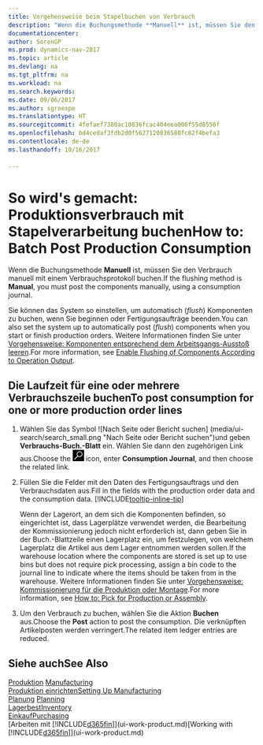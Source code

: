```yaml
---
title: Vorgehensweise beim Stapelbuchen von Verbrauch
description: "Wenn die Buchungsmethode **Manuell** ist, müssen Sie den Verbrauch manuell mit einem Verbrauchsprotokoll buchen."
documentationcenter: 
author: SorenGP
ms.prod: dynamics-nav-2017
ms.topic: article
ms.devlang: na
ms.tgt_pltfrm: na
ms.workload: na
ms.search.keywords: 
ms.date: 09/06/2017
ms.author: sgroespe
ms.translationtype: HT
ms.sourcegitcommit: 4fefaef7380ac10836fcac404eea006f55d8556f
ms.openlocfilehash: bd4cedaf3fdb2d0f5627120836580fc82f4befa3
ms.contentlocale: de-de
ms.lasthandoff: 10/16/2017

---
```

# <a name="how-to-batch-post-production-consumption"></a><span data-ttu-id="1b832-103">So wird's gemacht: Produktionsverbrauch mit Stapelverarbeitung buchen</span><span class="sxs-lookup"><span data-stu-id="1b832-103">How to: Batch Post Production Consumption</span></span>
<span data-ttu-id="1b832-104">Wenn die Buchungsmethode **Manuell** ist, müssen Sie den Verbrauch manuell mit einem Verbrauchsprotokoll buchen.</span><span class="sxs-lookup"><span data-stu-id="1b832-104">If the flushing method is **Manual**, you must post the components manually, using a consumption journal.</span></span>

<span data-ttu-id="1b832-105">Sie können das System so einstellen, um automatisch (*flush*) Komponenten zu buchen, wenn Sie beginnen oder Fertigungsaufträge beenden.</span><span class="sxs-lookup"><span data-stu-id="1b832-105">You can also set the system up to automatically post (*flush*) components when you start or finish production orders.</span></span> <span data-ttu-id="1b832-106">Weitere Informationen finden Sie unter [Vorgehensweise: Komponenten entsprechend dem Arbeitsgangs-Ausstoß leeren](production-how-to-flush-components-according-to-operation-output.md).</span><span class="sxs-lookup"><span data-stu-id="1b832-106">For more information, see [Enable Flushing of Components According to Operation Output](production-how-to-flush-components-according-to-operation-output.md).</span></span>

## <a name="to-post-consumption-for-one-or-more-production-order-lines"></a><span data-ttu-id="1b832-107">Die Laufzeit für eine oder mehrere Verbrauchszeile buchen</span><span class="sxs-lookup"><span data-stu-id="1b832-107">To post consumption for one or more production order lines</span></span>  
1.  <span data-ttu-id="1b832-108">Wählen Sie das Symbol ![Nach Seite oder Bericht suchen] (media/ui-search/search_small.png "Nach Seite oder Bericht suchen")und geben **Verbrauchs-Buch.-Blatt** ein. Wählen Sie dann den zugehörigen Link aus.</span><span class="sxs-lookup"><span data-stu-id="1b832-108">Choose the ![Search for Page or Report](media/ui-search/search_small.png "Search for Page or Report icon") icon, enter **Consumption Journal**, and then choose the related link.</span></span>  
2.  <span data-ttu-id="1b832-109">Füllen Sie die Felder mit den Daten des Fertigungsauftrags und den Verbrauchsdaten aus.</span><span class="sxs-lookup"><span data-stu-id="1b832-109">Fill in the fields with the production order data and the consumption data.</span></span> [!INCLUDE[tooltip-inline-tip](includes/tooltip-inline-tip_md.md)]  

    <span data-ttu-id="1b832-110">Wenn der Lagerort, an dem sich die Komponenten befinden, so eingerichtet ist, dass Lagerplätze verwendet werden, die Bearbeitung der Kommissionierung jedoch nicht erforderlich ist, dann geben Sie in der Buch.-Blattzeile einen Lagerplatz ein, um festzulegen, von welchem Lagerplatz die Artikel aus dem Lager entnommen werden sollen.</span><span class="sxs-lookup"><span data-stu-id="1b832-110">If the warehouse location where the components are stored is set up to use bins but does not require pick processing, assign a bin code to the journal line to indicate where the items should be taken from in the warehouse.</span></span> <span data-ttu-id="1b832-111">Weitere Informationen finden Sie unter [Vorgehensweise: Kommissionierung für die Produktion oder Montage](warehouse-how-to-pick-for-production.md).</span><span class="sxs-lookup"><span data-stu-id="1b832-111">For more information, see [How to: Pick for Production or Assembly](warehouse-how-to-pick-for-production.md).</span></span>  
3.  <span data-ttu-id="1b832-112">Um den Verbrauch zu buchen, wählen Sie die Aktion **Buchen** aus.</span><span class="sxs-lookup"><span data-stu-id="1b832-112">Choose the **Post** action to post the consumption.</span></span> <span data-ttu-id="1b832-113">Die verknüpften Artikelposten werden verringert.</span><span class="sxs-lookup"><span data-stu-id="1b832-113">The related item ledger entries are reduced.</span></span>

## <a name="see-also"></a><span data-ttu-id="1b832-114">Siehe auch</span><span class="sxs-lookup"><span data-stu-id="1b832-114">See Also</span></span>  
<span data-ttu-id="1b832-115">[Produktion](production-manage-manufacturing.md)  </span><span class="sxs-lookup"><span data-stu-id="1b832-115">[Manufacturing](production-manage-manufacturing.md)  </span></span>  
[<span data-ttu-id="1b832-116">Produktion einrichten</span><span class="sxs-lookup"><span data-stu-id="1b832-116">Setting Up Manufacturing</span></span>](production-configure-production-processes.md)  
<span data-ttu-id="1b832-117">[Planung](production-planning.md)    </span><span class="sxs-lookup"><span data-stu-id="1b832-117">[Planning](production-planning.md)    </span></span>  
[<span data-ttu-id="1b832-118">Lagerbest</span><span class="sxs-lookup"><span data-stu-id="1b832-118">Inventory</span></span>](inventory-manage-inventory.md)  
[<span data-ttu-id="1b832-119">Einkauf</span><span class="sxs-lookup"><span data-stu-id="1b832-119">Purchasing</span></span>](purchasing-manage-purchasing.md)  
<span data-ttu-id="1b832-120">[Arbeiten mit [!INCLUDE[d365fin](includes/d365fin_md.md)]](ui-work-product.md)</span><span class="sxs-lookup"><span data-stu-id="1b832-120">[Working with [!INCLUDE[d365fin](includes/d365fin_md.md)]](ui-work-product.md)</span></span>

